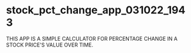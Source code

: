 # stock_pct_change_app_031022_1943
THIS APP IS A SIMPLE CALCULATOR FOR PERCENTAGE CHANGE IN A STOCK PRICE'S VALUE OVER TIME.
